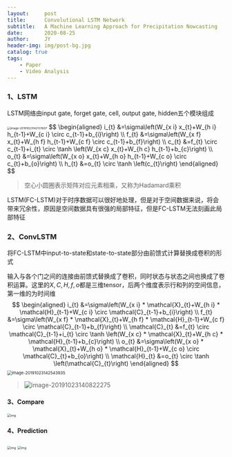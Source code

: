 ```yaml
---
layout:     post
title:      Convolutional LSTM Network
subtitle:   A Machine Learning Approach for Precipitation Nowcasting
date:       2020-08-25
author:     JY
header-img: img/post-bg.jpg
catalog: true
tags:
    - Paper
    - Video Analysis
---
```




### 1、LSTM

LSTM网络由input gate, forget gate, cell, output gate, hidden五个模块组成

<img src="https://github.com/ZJU-CVs/zju-cvs.github.io/raw/master/img/video-analysis/4.png" alt="image-20191023142137607" style="zoom:47%;" />
$$
\begin{aligned} i_{t} &=\sigma\left(W_{x i} x_{t}+W_{h i} h_{t-1}+W_{c i} \circ c_{t-1}+b_{i}\right) \\ f_{t} &=\sigma\left(W_{x f} x_{t}+W_{h f} h_{t-1}+W_{c f} \circ c_{t-1}+b_{f}\right) \\ c_{t} &=f_{t} \circ c_{t-1}+i_{t} \circ \tanh \left(W_{x c} x_{t}+W_{h c} h_{t-1}+b_{c}\right) \\ o_{t} &=\sigma\left(W_{x o} x_{t}+W_{h o} h_{t-1}+W_{c o} \circ c_{t}+b_{o}\right) \\ h_{t} &=o_{t} \circ \tanh \left(c_{t}\right) \end{aligned}
$$

> 空心小圆圈表示矩阵对应元素相乘，又称为Hadamard乘积



LSTM(FC-LSTM)对于时序数据可以很好地处理，但是对于空间数据来说，将会带来冗余性，原因是空间数据具有很强的局部特征，但是FC-LSTM无法刻画此局部特征



### 2、ConvLSTM

将FC-LSTM中input-to-state和state-to-state部分由前馈式计算替换成卷积的形式

输入与各个门之间的连接由前馈式替换成了卷积，同时状态与状态之间也换成了卷积运算。这里的$X,C,H,f,o$都是三维tensor，后两个维度表示行和列的空间信息，第一维的为时间维
$$
\begin{aligned} i_{t} &=\sigma\left(W_{x i} * \mathcal{X}_{t}+W_{h i} * \mathcal{H}_{t-1}+W_{c i} \circ \mathcal{C}_{t-1}+b_{i}\right) \\ f_{t} &=\sigma\left(W_{x f} * \mathcal{X}_{t}+W_{h f} * \mathcal{H}_{t-1}+W_{c f} \circ \mathcal{C}_{t-1}+b_{f}\right) \\ \mathcal{C}_{t} &=f_{t} \circ \mathcal{C}_{t-1}+i_{t} \circ \tanh \left(W_{x c} * \mathcal{X}_{t}+W_{h c} * \mathcal{H}_{t-1}+b_{c}\right) \\ o_{t} &=\sigma\left(W_{x o} * \mathcal{X}_{t}+W_{h o} * \mathcal{H}_{t-1}+W_{c o} \circ \mathcal{C}_{t}+b_{o}\right) \\ \mathcal{H}_{t} &=o_{t} \circ \tanh \left(\mathcal{C}_{t}\right) \end{aligned}
$$
<img src="https://github.com/ZJU-CVs/zju-cvs.github.io/raw/master/img/video-analysis/5.png" alt="image-20191023142543935" style="zoom:67%;" />

> ![image-20191023140822275](https://github.com/ZJU-CVs/zju-cvs.github.io/raw/master/img/video-analysis/6.png)





#### 3、Compare

<img src="https://github.com/ZJU-CVs/zju-cvs.github.io/raw/master/img/video-analysis/7.png" alt="img" style="zoom:50%;" />

#### 4、Prediction

<img src="https://github.com/ZJU-CVs/zju-cvs.github.io/raw/master/img/video-analysis/8.png" alt="img" style="zoom:50%;" />

<img src="https://github.com/ZJU-CVs/zju-cvs.github.io/raw/master/img/video-analysis/9.png" alt="img" style="zoom:50%;" />